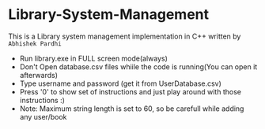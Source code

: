 # Library-System-Management
This is a Library system management implementation in C++ written by ``` Abhishek Pardhi```
- Run library.exe in FULL screen mode(always)
- Don't Open database.csv files whiile the code is running(You can open it afterwards)
- Type username and password (get it from UserDatabase.csv)
- Press '0' to show set of instructions and just play around with those instructions :)
- Note: Maximum string length is set to 60, so be carefull while adding any user/book
